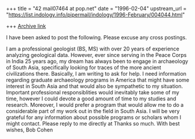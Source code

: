 +++
title = "42 mail07464 at pop.net"
date = "1996-02-04"
upstream_url = "https://list.indology.info/pipermail/indology/1996-February/004044.html"

+++
[Archive link](https://list.indology.info/pipermail/indology/1996-February/004044.html)

I have been asked to post the following. Please excuse any cross postings.

<btdas at aol.com>
         I am a professional geologist (BS, MS) with over 20 years of experience
analyzing geological data.  However, ever since serving in the Peace Corps in
India 25 years ago, my dream has always been to engage in archaeology of
South Asia, specifically looking for traces of the more ancient civilizations
there.
        Basically, I am writing to ask for help.  I need information regarding
graduate archaeology programs in America that might have some interest in
South Asia and that would also be sympathetic to my situation.  Important
professional responsiblities would inevitably take some of my time, however I
could devote a good amount of time to my studies and research.  Moreover, I
would
prefer a program that would allow me to do a considerable part of my work
out in the field in South Asia.
        I will be very grateful for any information about possible programs or
scholars whom I might contact.  Please reply to me directly at <btdas at aol.com>
        Thanks so much.
        With best wishes,
        Bob Cohen







